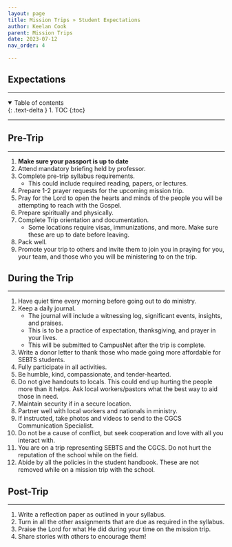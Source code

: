 ```yaml
---
layout: page
title: Mission Trips » Student Expectations
author: Keelan Cook
parent: Mission Trips
date: 2023-07-12
nav_order: 4

---
```


## Expectations

---

<details open markdown="block">
  <summary>
    Table of contents
  </summary>
  {: .text-delta }
1. TOC
{:toc}
</details>

---

## Pre-Trip

---

1. **Make sure your passport is up to date**
2. Attend mandatory briefing held by professor.
3. Complete pre-trip syllabus requirements.
   * This could include required reading, papers, or lectures.
4. Prepare 1-2 prayer requests for the upcoming mission trip.
5. Pray for the Lord to open the hearts and minds of the people you will be attempting to reach with the Gospel.
6. Prepare spiritually and physically.
7. Complete Trip orientation and documentation.
   * Some locations require visas, immunizations, and more. Make sure these are up to date before leaving.
8. Pack well.
9. Promote your trip to others and invite them to join you in praying for you, your team, and those who you will be ministering to on the trip.

## During the Trip

---

 1. Have quiet time every morning before going out to do ministry.
 2. Keep a daily journal.
    * The journal will include a witnessing log, significant events, insights, and praises.
    * This is to be a practice of expectation, thanksgiving, and prayer in your lives.
    * This will be submitted to CampusNet after the trip is complete.
 3. Write a donor letter to thank those who made going more affordable for SEBTS students.
 4. Fully participate in all activities.
 5. Be humble, kind, compassionate, and tender-hearted.
 6. Do not give handouts to locals. This could end up hurting the people more than it helps. Ask local workers/pastors what the best way to aid those in need.
 7. Maintain security if in a secure location.
 8. Partner well with local workers and nationals in ministry.
 9. If instructed, take photos and videos to send to the CGCS Communication Specialist.
10. Do not be a cause of conflict, but seek cooperation and love with all you interact with.
11. You are on a trip representing SEBTS and the CGCS. Do not hurt the reputation of the school while on the field.
12. Abide by all the policies in the student handbook. These are not removed while on a mission trip with the school.

## Post-Trip

---

1. Write a reflection paper as outlined in your syllabus.
2. Turn in all the other assignments that are due as required in the syllabus.
3. Praise the Lord for what He did during your time on the mission trip.
4. Share stories with others to encourage them!